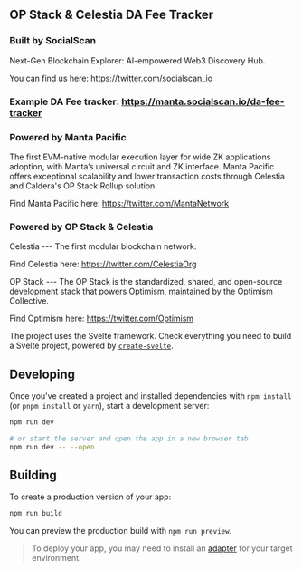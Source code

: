 ## OP Stack & Celestia DA Fee Tracker

### Built by SocialScan
Next-Gen Blockchain Explorer: AI-empowered Web3 Discovery Hub.

You can find us here: https://twitter.com/socialscan_io 

### Example DA Fee tracker: https://manta.socialscan.io/da-fee-tracker
### Powered by Manta Pacific

The first EVM-native modular execution layer for wide ZK applications adoption, with Manta’s universal circuit and ZK interface.
Manta Pacific offers exceptional scalability and lower transaction costs through Celestia and Caldera's OP Stack Rollup solution.

Find Manta Pacific here: https://twitter.com/MantaNetwork

### Powered by OP Stack & Celestia
Celestia --- The first modular blockchain network.

Find Celestia here: https://twitter.com/CelestiaOrg

OP Stack --- The OP Stack is the standardized, shared, and open-source development stack that powers Optimism, maintained by the Optimism Collective.

Find Optimism here: https://twitter.com/Optimism

The project uses the Svelte framework. Check everything you need to build a Svelte project, powered by [`create-svelte`](https://github.com/sveltejs/kit/tree/main/packages/create-svelte).

## Developing

Once you've created a project and installed dependencies with `npm install` (or `pnpm install` or `yarn`), start a development server:

```bash
npm run dev

# or start the server and open the app in a new browser tab
npm run dev -- --open
```

## Building

To create a production version of your app:

```bash
npm run build
```

You can preview the production build with `npm run preview`.

> To deploy your app, you may need to install an [adapter](https://kit.svelte.dev/docs/adapters) for your target environment.

